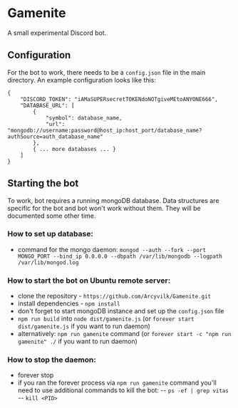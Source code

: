 # Gamenite
A small experimental Discord bot.

## Configuration

For the bot to work, there needs to be a `config.json` file in the main directory.
An example configuration looks like this:

```
{
    "DISCORD_TOKEN": "iAMaSUPERsecretTOKENdoNOTgiveMEtoANYONE666",
    "DATABASE_URL": [
        {
            "symbol": database_name,
            "url": "mongodb://username:password@host_ip:host_port/database_name?authSource=auth_database_name"
        },
        { ... more databases ... }
    ]
}
```

## Starting the bot

To work, bot requires a running mongoDB database. Data structures are specific for the bot and bot won't work without them. They will be documented some other time.
### How to set up database:
- command for the mongo daemon: `mongod --auth --fork --port MONGO_PORT --bind_ip 0.0.0.0 --dbpath /var/lib/mongodb --logpath /var/lib/mongod.log`

### How to start the bot on Ubuntu remote server:
- clone the repository - `https://github.com/Arcyvilk/Gamenite.git`
- install dependencies - `npm install`
- don't forget to start mongoDB instance and set up the `config.json` file
- `npm run build` into `node dist/gamenite.js` (or `forever start dist/gamenite.js` if you want to run daemon)
- alternatively: `npm run gamenite` command (or `forever start -c "npm run gamenite" ./` if you want to run daemon)

### How to stop the daemon:
- forever stop <process number>
- if you ran the forever process via `npm run gamenite` command you'll need to use additional commands to kill the bot:
-- `ps -ef | grep vitas`
-- `kill <PID>`

